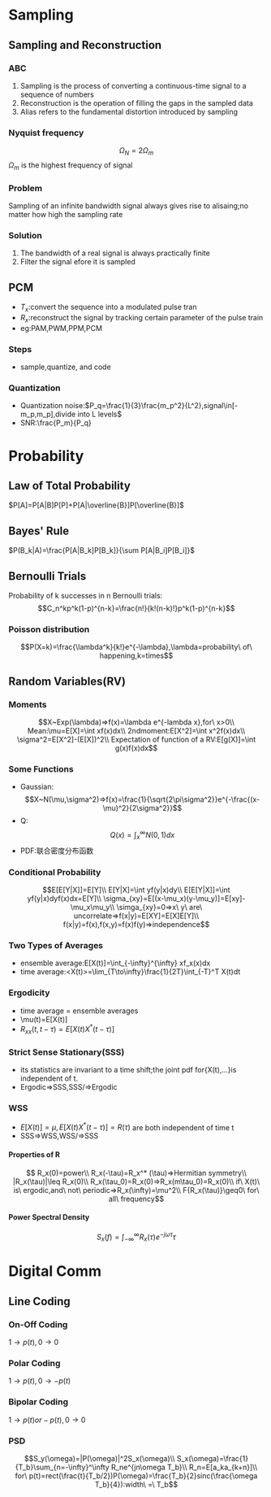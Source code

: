# Sampling
## Sampling and Reconstruction
### ABC
1. Sampling is the process of converting a continuous-time signal to a sequence of numbers
2. Reconstruction is the operation of filling the gaps in the sampled data
3. Alias refers to the fundamental distortion introduced by sampling
### Nyquist frequency
$$\Omega_N=2\Omega_m$$
$\Omega_m$ is the highest frequency of signal
### Problem
Sampling of an infinite bandwidth signal always gives rise to alisaing;no matter how high the sampling rate
### Solution
1. The bandwidth of a real signal is always practically finite
2. Filter the signal efore it is sampled
## PCM
* $T_x$:convert the sequence into a modulated pulse tran
* $R_x$:reconstruct the signal by tracking certain parameter of the pulse train
* eg:PAM,PWM,PPM,PCM
### Steps
* sample,quantize, and code
### Quantization
* Quantization noise:$P_q=\frac{1}{3}\frac{m_p^2}{L^2},signal\in[-m_p,m_p],divide into L levels$
* SNR:\frac{P_m}{P_q}
# Probability
## Law of Total Probability
$P[A]=P[A|B]P[P]+P[A|\overline{B}]P[\overline{B}]$
## Bayes' Rule
$P(B_k|A)=\frac{P[A|B_k]P[B_k]}{\sum P[A|B_i]P[B_i]}$
## Bernoulli Trials
Probability of k successes in n Bernoulli trials:
$$C_n^kp^k(1-p)^{n-k}=\frac{n!}{k!(n-k)!}p^k(1-p)^{n-k}$$
### Poisson distribution
$$P(X=k)=\frac{\lambda^k}{k!}e^{-\lambda},\lambda=probability\ of\ happening,k=times$$
## Random Variables(RV)
### Moments
$$X~Exp(\lambda)=>f(x)=\lambda e^{-lambda x},for\ x>0\\
Mean:\mu=E[X]=\int xf(x)dx\\
2ndmoment:E[X^2]=\int x^2f(x)dx\\
\sigma^2=E[X^2]-(E[X])^2\\
Expectation of function of a RV:E[g(X)]=\int g(x)f(x)dx$$
### Some Functions
* Gaussian:
$$X~N(\mu,\sigma^2)=>f(x)=\frac{1}{\sqrt{2\pi\sigma^2}}e^{-\frac{(x-\mu)^2}{2\sigma^2}}$$
* Q:
$$Q(x)=\int_x^\infty N(0,1)dx$$
* PDF:联合密度分布函数
### Conditional Probability
$$E[E[Y|X]]=E[Y]\\
E[Y|X]=\int yf(y|x)dy\\
E[E[Y|X]]=\int yf(y|x)dyf(x)dx=E[Y]\\
\sigma_{xy}=E[(x-\mu_x)(y-\mu_y)]=E[xy]-\mu_x\mu_y\\
\simga_{xy}=0=>x\ y\ are\ uncorrelate=>f(x|y)=E[XY]=E[X]E[Y]\\
f(x|y)=f(x),f(x,y)=f(x)f(y)=>independence$$
### Two Types of Averages
* ensemble average:E[X(t)]=\int_{-\infty}^{\infty} xf_x(x)dx
* time average:<X(t)>=\lim_{T\to\infty}\frac{1}{2T}\int_{-T}^T X(t)dt
### Ergodicity
* time average = ensemble averages
* \mu(t)=E[X(t)]
* $R_{xx}(t,t-\tau)=E[X(t)X^* (t-\tau)]$

### Strict Sense Stationary(SSS)
* its statistics are invariant to a time shift;the joint pdf for{X(t),...}is independent of t.
* Ergodic=>SSS,SSS/=>Ergodic
### WSS
* $E[X(t)]=\mu,E[X(t)X^* (t-\tau)]=R(\tau)$ are both independent of time t
* SSS=>WSS,WSS/=>SSS
#### Properties of R
$$ R_x(0)=power\\
  R_x(-\tau)=R_x^* (\tau)=>Hermitian symmetry\\
 |R_x(\tau)|\leq R_x(0)\\
 R_x(\tau_0)=R_x(0)=>R_x(m\tau_0)=R_x(0)\\
 if\ X(t)\ is\ ergodic,and\ not\ periodic=>R_x(\infty)=\mu^2\\
 F{R_x(\tau)}\geq0\ for\ all\ frequency$$
#### Power Spectral Density
$$S_x(f)=\int_{-\infty}^\infty R_x(\tau)e^{-j\omega\tau}\tau$$
# Digital Comm
## Line Coding
### On-Off Coding
$1\to p(t),0\to0$
### Polar Coding
$1\to p(t),0\to-p(t)$
### Bipolar Coding
$1\to p(t)or -p(t),0\to0$
### PSD
$$S_y(\omega)=|P(\omega)|^2S_x(\omega)\\
S_x(\omega)=\frac{1}{T_b}\sum_{n=-\infty}^\infty R_ne^{jn\omega T_b}\\
R_n=E[a_ka_{k+n}]\\
for\ p(t)=rect(\frac{t}{T_b/2})P(\omega)=\frac{T_b}{2}sinc(\frac{\omega T_b}{4}):width\ =\ T_b$$
